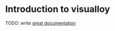 # Introduction to visualloy

TODO: write [great documentation](http://jacobian.org/writing/great-documentation/what-to-write/)
